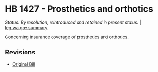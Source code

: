 # HB 1427 - Prosthetics and orthotics
*Status: By resolution, reintroduced and retained in present status.* | [leg.wa.gov summary](https://app.leg.wa.gov/billsummary?BillNumber=1427&Year=2021)

Concerning insurance coverage of prosthetics and orthotics.

## Revisions
* [Original Bill](1/)